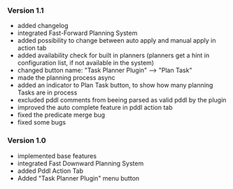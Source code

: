 ### Version 1.1
- added changelog
- integrated Fast-Forward Planning System
- added possibility to change between auto apply and manual apply in action tab
- added availability check for built in planners (planners get a hint in configuration list, if not available in the system)
- changed button name: "Task Planner Plugin" --> "Plan Task"
- made the planning process async
- added an indicator to Plan Task button, to show how many planning Tasks are in process
- excluded pddl comments from beeing parsed as valid pddl by the plugin
- improved the auto complete feature in pddl action tab
- fixed the predicate merge bug
- fixed some bugs

### Version 1.0
- implemented base features
- integrated Fast Downward Planning System
- added Pddl Action Tab
- Added "Task Planner Plugin" menu button
